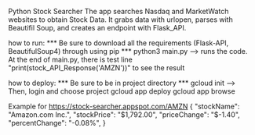 Python Stock Searcher
The app searches Nasdaq and MarketWatch websites to obtain Stock Data.
It grabs data with urlopen, parses with Beautifil Soup, and creates an endpoint with Flask_API.

how to run:
*** Be sure to download all the requirements (Flask-API, BeautifulSoup4) through using pip ***
python3 main.py --> runs the code. 
                    At the end of main.py, there is test line "print(stock_API_Response('AMZN'))" to see the result

how to deploy:
*** Be sure to be in project directory ***
gcloud init
 --> Then, login and choose project
gcloud app deploy
gcloud app browse

Example for https://stock-searcher.appspot.com/AMZN
{
    "stockName": "Amazon.com Inc.", 
    "stockPrice": "$1,792.00", 
    "priceChange": "$-1.40", 
    "percentChange": "-0.08%", 
}